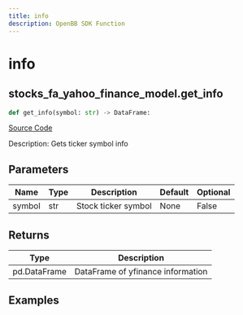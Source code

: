 ```yaml
---
title: info
description: OpenBB SDK Function
---
```


# info

## stocks_fa_yahoo_finance_model.get_info

```python title='openbb_terminal/stocks/fundamental_analysis/yahoo_finance_model.py'
def get_info(symbol: str) -> DataFrame:
```
[Source Code](https://github.com/OpenBB-finance/OpenBBTerminal/tree/main/openbb_terminal/stocks/fundamental_analysis/yahoo_finance_model.py#L31)

Description: Gets ticker symbol info

## Parameters

| Name | Type | Description | Default | Optional |
| ---- | ---- | ----------- | ------- | -------- |
| symbol | str | Stock ticker symbol | None | False |

## Returns

| Type | Description |
| ---- | ----------- |
| pd.DataFrame | DataFrame of yfinance information |

## Examples

